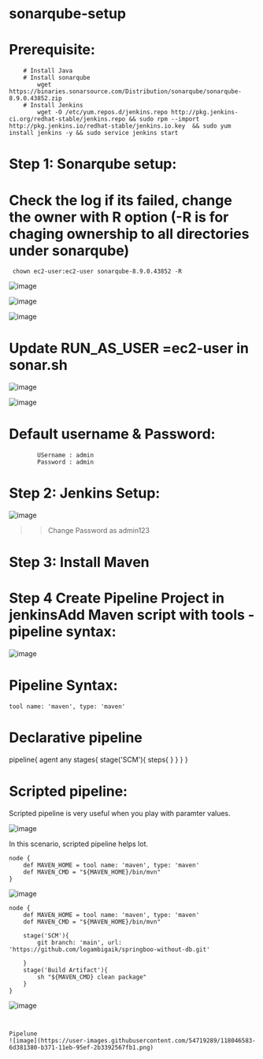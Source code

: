 # sonarqube-setup

# Prerequisite:

        # Install Java
        # Install sonarqube
            wget https://binaries.sonarsource.com/Distribution/sonarqube/sonarqube-8.9.0.43852.zip
        # Install Jenkins
            wget -O /etc/yum.repos.d/jenkins.repo http://pkg.jenkins-ci.org/redhat-stable/jenkins.repo && sudo rpm --import http://pkg.jenkins.io/redhat-stable/jenkins.io.key  && sudo yum install jenkins -y && sudo service jenkins start

                  
# Step 1: Sonarqube setup:

# Check the log if its failed, change the owner with R option (-R is for chaging ownership to all directories under sonarqube)

```  chown ec2-user:ec2-user sonarqube-8.9.0.43852 -R ```

![image](https://user-images.githubusercontent.com/54719289/118014256-e8d29a00-b34a-11eb-87d6-9daf888a6952.png)

![image](https://user-images.githubusercontent.com/54719289/118013738-5b8f4580-b34a-11eb-90ad-6b2d1390baa5.png)

![image](https://user-images.githubusercontent.com/54719289/118017606-baef5480-b34e-11eb-81c4-0c5aa6e7f75f.png)


# Update RUN_AS_USER =ec2-user in sonar.sh

![image](https://user-images.githubusercontent.com/54719289/118020740-5afaad00-b352-11eb-93cd-652246db8cb9.png)

![image](https://user-images.githubusercontent.com/54719289/118024004-1709a700-b356-11eb-9589-317e25708162.png)

# Default username & Password:

```
        USername : admin
        Password : admin
```


# Step 2: Jenkins Setup:

![image](https://user-images.githubusercontent.com/54719289/118026408-a7e18200-b358-11eb-8c2d-100fa0416c7b.png)

 >> Change Password as admin123



# Step 3: Install Maven 

# Step 4 Create Pipeline Project in jenkinsAdd Maven script with tools -pipeline syntax:

![image](https://user-images.githubusercontent.com/54719289/118027992-779ae300-b35a-11eb-871b-1fe5f090a044.png)

Pipeline Syntax:
===============
```
tool name: 'maven', type: 'maven'
```

Declarative pipeline
====================

pipeline{
    agent any
    stages{
        stage('SCM'){
            steps{
            }
         }
       }
    }

Scripted pipeline:
==================


Scripted pipeline is very useful when you play with paramter values.

![image](https://user-images.githubusercontent.com/54719289/118032399-8d5ed700-b35f-11eb-8e6a-f1906c65887c.png)

In this scenario, scripted pipeline helps lot.



```
node {
    def MAVEN_HOME = tool name: 'maven', type: 'maven'
    def MAVEN_CMD = "${MAVEN_HOME}/bin/mvn"
}

```
![image](https://user-images.githubusercontent.com/54719289/118029381-05c39900-b35c-11eb-987b-6b8cc12ad6a6.png)

```
node {
    def MAVEN_HOME = tool name: 'maven', type: 'maven'
    def MAVEN_CMD = "${MAVEN_HOME}/bin/mvn"
    
    stage('SCM'){
        git branch: 'main', url: 'https://github.com/logambigaik/springboo-without-db.git'
        
    }
    stage('Build Artifact'){
        sh "${MAVEN_CMD} clean package"
    }
}

```

![image](https://user-images.githubusercontent.com/54719289/118030653-7cad6180-b35d-11eb-89f0-10e35f34a7d4.png)

```


Pipelune
![image](https://user-images.githubusercontent.com/54719289/118046583-6d381380-b371-11eb-95ef-2b3392567fb1.png)

